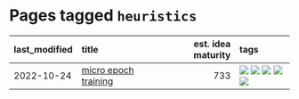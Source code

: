 # Pages tagged `heuristics`

|last_modified|title|est. idea maturity|tags
|:---|:---|---:|:---|
|2022-10-24|[micro epoch training](../micro-epoch.md)|733|[![](https://img.shields.io/badge/tag-augmentation-29349d)](../tags/augmentation.md) [![](https://img.shields.io/badge/tag-dataset-abf295)](../tags/dataset.md) [![](https://img.shields.io/badge/tag-heuristics-50c04b)](../tags/heuristics.md) [![](https://img.shields.io/badge/tag-tooling-fe4dc)](../tags/tooling.md) [![](https://img.shields.io/badge/tag-training-4072a1)](../tags/training.md)|